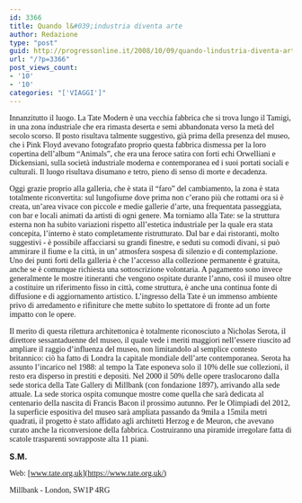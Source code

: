 ```yaml
---
id: 3366
title: Quando l&#039;industria diventa arte
author: Redazione
type: "post"
guid: http://progressonline.it/2008/10/09/quando-lindustria-diventa-arte/
url: "/?p=3366"
post_views_count:
- '10'
- '10'
categories: "['VIAGGI']"
---
```


<span style="font-family: Tahoma">Innanzitutto il luogo. La Tate Modern è una vecchia fabbrica che si trova lungo il Tamigi, in una zona industriale che era rimasta deserta e semi abbandonata verso la metà del secolo scorso. Il posto risultava talmente suggestivo, già prima della presenza del museo, che i Pink Floyd avevano fotografato proprio questa fabbrica dismessa per la loro copertina dell’album “Animals”, che era una feroce satira con forti echi Orwelliani e Dickensiani, sulla società industriale moderna e contemporanea ed i suoi portati sociali e culturali. Il luogo risultava disumano e tetro, pieno di senso di morte e decadenza.</span>

<span style="font-family: Tahoma">Oggi grazie proprio alla galleria, che è stata il “faro” del cambiamento, la zona è stata totalmente riconvertita: sul lungofiume dove prima non c’erano più che rottami ora si è creata, un’area vivace con piccole e medie gallerie d’arte, una frequentata passeggiata, con bar e locali animati da artisti di ogni genere. Ma torniamo alla Tate: se la struttura esterna non ha subito variazioni rispetto all’estetica industriale per la quale era stata concepita, l’interno è stato completamente ristrutturato. Dal bar e dai ristoranti, molto suggestivi - è possibile affacciarsi su grandi finestre, e<span> </span>seduti su comodi divani, si può ammirare il fiume e la città, in un’ atmosfera sospesa di silenzio e di contemplazione. Uno dei punti forti della galleria è che l’accesso alla collezione permanente è gratuita, anche se è comunque richiesta una sottoscrizione volontaria. A pagamento sono invece generalmente le mostre<span> </span>itineranti che vengono ospitate durante l’anno, così il museo oltre a costituire un riferimento fisso in città, come struttura, è anche una continua fonte di diffusione e di aggiornamento artistico. L’ingresso della Tate è un immenso ambiente privo di arredamento e rifiniture che mette subito lo spettatore di fronte ad un forte impatto con le opere. </span>

<span style="font-family: Tahoma">Il merito di questa rilettura architettonica è totalmente riconosciuto a Nicholas Serota, il direttore sessantaduenne del museo, il quale vede i meriti maggiori nell’essere riuscito ad ampliare il raggio d’influenza del museo, non limitandolo al semplice contesto britannico: ciò ha fatto di Londra la capitale mondiale dell’arte contemporanea. Serota ha assunto l’incarico nel 1988: al tempo la Tate esponeva solo il 10% delle sue collezioni, il resto era disperso in prestiti e depositi. Nel 2000 il 50% delle opere traslocarono dalla sede storica della Tate Gallery di Millbank (con fondazione 1897), arrivando alla sede attuale. La sede storica ospita comunque mostre come quella che sarà dedicata al centenario della nascita di Francis Bacon il prossimo autunno. Per le Olimpiadi del 2012, la superficie espositiva del museo sarà ampliata passando da 9mila a 15mila metri quadrati, il progetto è stato affidato agli architetti Herzog e de Meuron, che avevano curato anche la riconversione della fabbrica. Costruiranno una piramide irregolare fatta di scatole trasparenti sovrapposte alta 11 piani.</span>

**S.M.**

<span style="font-family: Tahoma; ">Web: </span><span style="font-family: Tahoma; "><span>[www.tate.org.uk](https://www.tate.org.uk/)</span></span>

<span style="font-family: Tahoma; "><span>Millbank - London, SW1P 4RG</span></span>